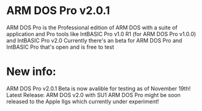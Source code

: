 # ARM DOS Pro v2.0.1
ARM DOS Pro is the Professional edition of ARM DOS with a suite of application and Pro tools like IntBASIC Pro v1.0 R1 (for ARM DOS Pro v1.0.0) and IntBASIC Pro v2.0
Currently there's an beta for ARM DOS Pro and IntBASIC Pro that's open and is free to test
# New info:
ARM DOS Pro v2.0.1 Beta is now avalible for testing as of November 19th!
Latest Release: ARM DOS v2.0 with SU1
ARM DOS Pro might be soon released to the Apple IIgs which currently under experiment!
